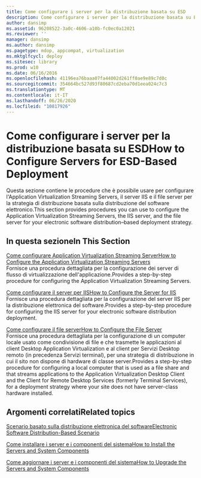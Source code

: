 ```yaml
---
title: Come configurare i server per la distribuzione basata su ESD
description: Come configurare i server per la distribuzione basata su ESD
author: dansimp
ms.assetid: 96208522-3a0c-4606-a10b-fc0ec0a12021
ms.reviewer: ''
manager: dansimp
ms.author: dansimp
ms.pagetype: mdop, appcompat, virtualization
ms.mktglfcycl: deploy
ms.sitesec: library
ms.prod: w10
ms.date: 06/16/2016
ms.openlocfilehash: 41196ea76baaa07fa44002d261ff0ae9e89c7d0c
ms.sourcegitcommit: 354664bc527d93f80687cd2eba70d1eea024c7c3
ms.translationtype: MT
ms.contentlocale: it-IT
ms.lasthandoff: 06/26/2020
ms.locfileid: "10817926"
---
```

# <span data-ttu-id="1e490-103">Come configurare i server per la distribuzione basata su ESD</span><span class="sxs-lookup"><span data-stu-id="1e490-103">How to Configure Servers for ESD-Based Deployment</span></span>


<span data-ttu-id="1e490-104">Questa sezione contiene le procedure che è possibile usare per configurare l'Application Virtualization Streaming Servers, il server IIS e il file server per la strategia di distribuzione basata sulla distribuzione del software elettronico.</span><span class="sxs-lookup"><span data-stu-id="1e490-104">This section provides procedures you can use to configure the Application Virtualization Streaming Servers, the IIS server, and the file server for your electronic software distribution–based deployment strategy.</span></span>

## <span data-ttu-id="1e490-105">In questa sezione</span><span class="sxs-lookup"><span data-stu-id="1e490-105">In This Section</span></span>


<a href="" id="how-to-configure-the-application-virtualization-streaming-servers"></a>[<span data-ttu-id="1e490-106">Come configurare Application Virtualization Streaming Server</span><span class="sxs-lookup"><span data-stu-id="1e490-106">How to Configure the Application Virtualization Streaming Servers</span></span>](how-to-configure-the-application-virtualization-streaming-servers.md)  
<span data-ttu-id="1e490-107">Fornisce una procedura dettagliata per la configurazione dei server di flusso di virtualizzazione dell'applicazione.</span><span class="sxs-lookup"><span data-stu-id="1e490-107">Provides a step-by-step procedure for configuring the Application Virtualization Streaming Servers.</span></span>

<a href="" id="how-to-configure-the-server-for-iis"></a>[<span data-ttu-id="1e490-108">Come configurare il server per IIS</span><span class="sxs-lookup"><span data-stu-id="1e490-108">How to Configure the Server for IIS</span></span>](how-to-configure-the-server-for-iis.md)  
<span data-ttu-id="1e490-109">Fornisce una procedura dettagliata per la configurazione del server IIS per la distribuzione elettronica del software.</span><span class="sxs-lookup"><span data-stu-id="1e490-109">Provides a step-by-step procedure for configuring the IIS server for your electronic software distribution deployment.</span></span>

<a href="" id="how-to-configure-the-file-server"></a>[<span data-ttu-id="1e490-110">Come configurare il file server</span><span class="sxs-lookup"><span data-stu-id="1e490-110">How to Configure the File Server</span></span>](how-to-configure-the-file-server.md)  
<span data-ttu-id="1e490-111">Fornisce una procedura dettagliata per la configurazione di un computer locale usato come condivisione di file e che trasmette le applicazioni al client Desktop Application Virtualization e al client per Servizi Desktop remoto (in precedenza Servizi terminal), per una strategia di distribuzione in cui il sito non dispone di hardware di classe server.</span><span class="sxs-lookup"><span data-stu-id="1e490-111">Provides a step-by-step procedure for configuring a local computer that is used as a file share and that streams applications to the Application Virtualization Desktop Client and the Client for Remote Desktop Services (formerly Terminal Services), for a deployment strategy where your site does not have server-class hardware installed.</span></span>

## <span data-ttu-id="1e490-112">Argomenti correlati</span><span class="sxs-lookup"><span data-stu-id="1e490-112">Related topics</span></span>


[<span data-ttu-id="1e490-113">Scenario basato sulla distribuzione elettronica del software</span><span class="sxs-lookup"><span data-stu-id="1e490-113">Electronic Software Distribution-Based Scenario</span></span>](electronic-software-distribution-based-scenario.md)

[<span data-ttu-id="1e490-114">Come installare i server e i componenti del sistema</span><span class="sxs-lookup"><span data-stu-id="1e490-114">How to Install the Servers and System Components</span></span>](how-to-install-the-servers-and-system-components.md)

[<span data-ttu-id="1e490-115">Come aggiornare i server e i componenti del sistema</span><span class="sxs-lookup"><span data-stu-id="1e490-115">How to Upgrade the Servers and System Components</span></span>](how-to-upgrade-the-servers-and-system-components.md)

 

 






